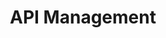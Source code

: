 ---
layout: category
taxonomy: api-management
entries_layout: grid
title: API Management
excerpt: "Artículos sobre los productos de API Management, así como de los estándares y buenas prácticas del mundo API Economy."
image:
  path: /images/covers/api.png
  thumbnail: /images/covers/api.png
search: false
---
